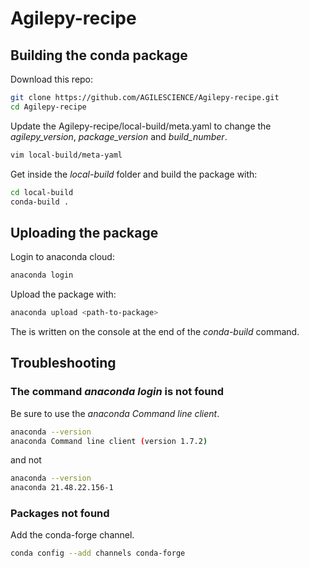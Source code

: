 # Agilepy-recipe

## Building the conda package
Download this repo:
```bash
git clone https://github.com/AGILESCIENCE/Agilepy-recipe.git
cd Agilepy-recipe
```
Update the Agilepy-recipe/local-build/meta.yaml to change the *agilepy_version*, *package_version* and *build_number*.
```bash
vim local-build/meta-yaml
```
Get inside the *local-build* folder and build the package with:
```bash
cd local-build
conda-build .
```
## Uploading the package
Login to anaconda cloud:
```bash
anaconda login
```
Upload the package with:
```bash
anaconda upload <path-to-package>
```
The *<path-to-package>* is written on the console at the end of the *conda-build* command. 

## Troubleshooting 

### The command *anaconda login* is not found
Be sure to use the *anaconda Command line client*. 
```bash
anaconda --version
anaconda Command line client (version 1.7.2)
```
and not
```bash
anaconda --version
anaconda 21.48.22.156-1
```

### Packages not found
Add the conda-forge channel.
```bash
conda config --add channels conda-forge
```
